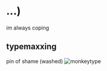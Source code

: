# ...)
im always coping

## typemaxxing
pin of shame (washed)
![monkeytype](https://github.com/cerealexperiments/cerealexperiments/assets/94980092/56f1d2eb-f27e-469b-a69b-de6924cc2a7c)
